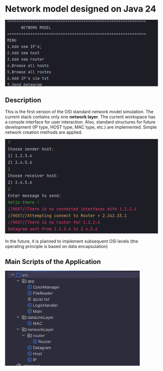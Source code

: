# Network model designed on Java 24

![Example1](readme/1.png)

## Description

This is the first version of the OSI standard network model simulation.
The current stack contains only one **network layer**.
The current workspace has a console interface for user interaction.
Also, standard structures for future development (IP type, HOST type, MAC type, etc.) are implemented.
Simple network creation methods are applied.


![Example2](readme/3.png)

In the future, it is planned to implement subsequent OSI levels (the operating principle is based on data encapsulation)

## Main Scripts of the Application

![Example3](readme/2.png)